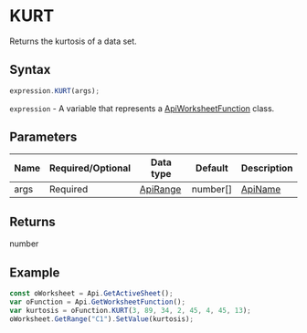 # KURT

Returns the kurtosis of a data set.

## Syntax

```javascript
expression.KURT(args);
```

`expression` - A variable that represents a [ApiWorksheetFunction](../ApiWorksheetFunction.md) class.

## Parameters

| **Name** | **Required/Optional** | **Data type** | **Default** | **Description** |
| ------------- | ------------- | ------------- | ------------- | ------------- |
| args | Required | [ApiRange](../../ApiRange/ApiRange.md) | number[] | [ApiName](../../ApiName/ApiName.md) |  | Up to 255 numeric values for which the kurtosis will be calculated. Arguments can be numbers, names, ranges, or arrays of numbers. |

## Returns

number

## Example



```javascript
const oWorksheet = Api.GetActiveSheet();
var oFunction = Api.GetWorksheetFunction();
var kurtosis = oFunction.KURT(3, 89, 34, 2, 45, 4, 45, 13);
oWorksheet.GetRange("C1").SetValue(kurtosis);
```
